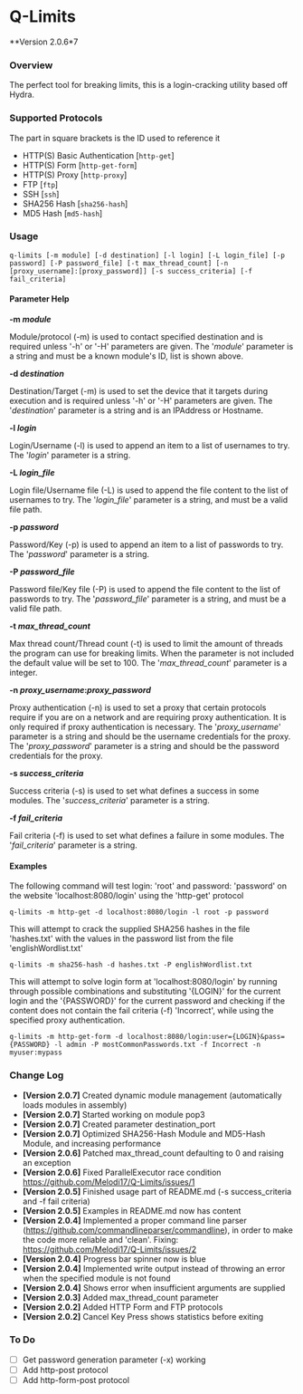 # Q-Limits

**Version 2.0.6*7

### Overview
The perfect tool for breaking limits, this is a login-cracking utility based off Hydra.

### Supported Protocols

The part in square brackets is the ID used to reference it

- HTTP(S) Basic Authentication [`http-get`]
- HTTP(S) Form [`http-get-form`]
- HTTP(S) Proxy [`http-proxy`]
- FTP [`ftp`]
- SSH [`ssh`]
- SHA256 Hash [`sha256-hash`]
- MD5 Hash [`md5-hash`]

### Usage

```shell
q-limits [-m module] [-d destination] [-l login] [-L login_file] [-p password] [-P password_file] [-t max_thread_count] [-n [proxy_username]:[proxy_password]] [-s success_criteria] [-f fail_criteria]
```
####  Parameter Help

**-m *module***

Module/protocol (-m) is used to contact specified destination and is required unless '-h' or '-H' parameters are given. The '*module*' parameter is a string and must be a known module's ID, list is shown above.

**-d *destination***

Destination/Target (-m) is used to set the device that it targets during execution and is required unless '-h' or '-H' parameters are given. The '*destination*' parameter is a string and is an IPAddress or Hostname.

**-l *login***

Login/Username (-l) is used to append an item to a list of usernames to try. The '*login*' parameter is a string.

**-L *login_file***

Login file/Username file (-L) is used to append the file content to the list of usernames to try. The '*login_file*' parameter is a string, and must be a valid file path.

**-p *password***

Password/Key (-p) is used to append an item to a list of passwords to try. The '*password*' parameter is a string.

**-P *password_file***

Password file/Key file (-P) is used to append the file content to the list of passwords to try. The '*password_file*' parameter is a string, and must be a valid file path.

**-t *max_thread_count***

Max thread count/Thread count (-t) is used to limit the amount of threads the program can use for breaking limits. When the parameter is not included the default value will be set to 100. The '*max_thread_count*' parameter is a integer.

**-n *proxy_username*:*proxy_password***

Proxy authentication (-n) is used to set a proxy that certain protocols require if you are on a network and are requiring proxy authentication. It is only required if proxy authentication is necessary. The '*proxy_username*' parameter is a string and should be the username credentials for the proxy. The '*proxy_password*' parameter is a string and should be the password credentials for the proxy.

**-s *success_criteria***

Success criteria (-s) is used to set what defines a success in some modules. The '*success_criteria*' parameter is a string.

**-f *fail_criteria***

Fail criteria (-f) is used to set what defines a failure in some modules. The '*fail_criteria*' parameter is a string.

#### Examples

The following command will test login: 'root' and password: 'password' on the website 'localhost:8080/login' using the 'http-get' protocol

```shell
q-limits -m http-get -d localhost:8080/login -l root -p password
```

This will attempt to crack the supplied SHA256 hashes in the file 'hashes.txt' with the values in the password list from the file 'englishWordlist.txt'

```shell
q-limits -m sha256-hash -d hashes.txt -P englishWordlist.txt
```

This will attempt to solve login form at 'localhost:8080/login' by running through possible combinations and substituting '{LOGIN}' for the current login and the '{PASSWORD}' for the current password and checking if the content does not contain the fail criteria (-f) 'Incorrect', while using the specified proxy authentication.

```shell
q-limits -m http-get-form -d localhost:8080/login:user={LOGIN}&pass={PASSWORD} -l admin -P mostCommonPasswords.txt -f Incorrect -n myuser:mypass
```

### Change Log


- **[Version 2.0.7]** Created dynamic module management (automatically loads modules in assembly)
- **[Version 2.0.7]** Started working on module pop3
- **[Version 2.0.7]** Created parameter destination_port
- **[Version 2.0.7]** Optimized SHA256-Hash Module and MD5-Hash Module, and increasing performance
- **[Version 2.0.6]** Patched max_thread_count defaulting to 0 and raising an exception
- **[Version 2.0.6]** Fixed ParallelExecutor race condition https://github.com/Melodi17/Q-Limits/issues/1
- **[Version 2.0.5]** Finished usage part of README.md (-s success_criteria and -f fail criteria)
- **[Version 2.0.5]** Examples in README.md now has content
- **[Version 2.0.4]** Implemented a proper command line parser (https://github.com/commandlineparser/commandline), in order to make the code more reliable and 'clean'. Fixing: https://github.com/Melodi17/Q-Limits/issues/2
- **[Version 2.0.4]** Progress bar spinner now is blue
- **[Version 2.0.4]** Implemented write output instead of throwing an error when the specified module is not found
- **[Version 2.0.4]** Shows error when insufficient arguments are supplied
- **[Version 2.0.3]** Added max_thread_count parameter
- **[Version 2.0.2]** Added HTTP Form and FTP protocols
- **[Version 2.0.2]** Cancel Key Press shows statistics before exiting

### To Do

- [ ] Get password generation parameter (-x) working
- [ ] Add http-post protocol
- [ ] Add http-form-post protocol